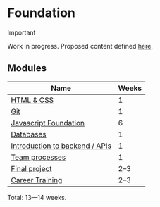 # Foundation

> [!IMPORTANT]
> Work in progress. Proposed content defined [here](https://docs.google.com/document/d/151MLm-8WA6jSk0-9JhBTuG1xZ9Fo9HRLplJx6Bhps6A/edit?tab=t.0).

## Modules

| Name                                                       | Weeks |
| ---------------------------------------------------------- | ----- |
| [HTML & CSS](./html-css)                                   | 1     |
| [Git](./git)                              | 1     |
| [Javascript Foundation](./javascript-foundation/README.md) | 6     |
| [Databases](./databases/)                                  | 1     |
| [Introduction to backend / APIs](./intro-to-backend/)      | 1     |
| [Team processes](./team-processes/)                        | 1     |
| [Final project](./final-project/)                          | 2–3   |
| [Career Training](./career-training/)                          | 2–3   |

Total: 13—14 weeks.
